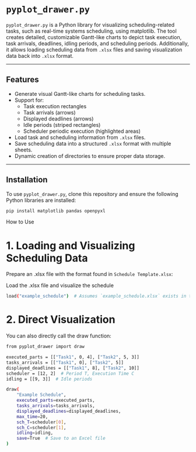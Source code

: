 # `pyplot_drawer.py`

`pyplot_drawer.py` is a Python library for visualizing scheduling-related tasks, such as real-time systems scheduling, using matplotlib. The tool creates detailed, customizable Gantt-like charts to depict task execution, task arrivals, deadlines, idling periods, and scheduling periods. Additionally, it allows loading scheduling data from `.xlsx` files and saving visualization data back into `.xlsx` format.

---

## Features
- Generate visual Gantt-like charts for scheduling tasks.
- Support for:
  - Task execution rectangles
  - Task arrivals (arrows)
  - Displayed deadlines (arrows)
  - Idle periods (striped rectangles)
  - Scheduler periodic execution (highlighted areas)
- Load task and scheduling information from `.xlsx` files.
- Save scheduling data into a structured `.xlsx` format with multiple sheets.
- Dynamic creation of directories to ensure proper data storage.

---

## Installation
To use `pyplot_drawer.py`, clone this repository and ensure the following Python libraries are installed:
```bash
pip install matplotlib pandas openpyxl
```

How to Use
# 1. Loading and Visualizing Scheduling Data

Prepare an .xlsx file with the format found in `Schedule Template.xlsx`:

Load the .xlsx file and visualize the schedule
```bash
load("example_schedule")  # Assumes `example_schedule.xlsx` exists in the current directory
```

# 2. Direct Visualization

You can also directly call the draw function:

```bash
from pyplot_drawer import draw

executed_parts = [["Task1", 0, 4], ["Task2", 5, 3]]
tasks_arrivals = [["Task1", 0], ["Task2", 5]]
displayed_deadlines = [["Task1", 8], ["Task2", 10]]
scheduler = [12, 2]  # Period T, Execution Time C
idling = [[9, 3]]  # Idle periods

draw(
    "Example Schedule",
    executed_parts=executed_parts,
    tasks_arrivals=tasks_arrivals,
    displayed_deadlines=displayed_deadlines,
    max_time=20,
    sch_T=scheduler[0],
    sch_C=scheduler[1],
    idling=idling,
    save=True  # Save to an Excel file
)
```